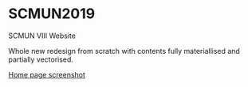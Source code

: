 # SCMUN2019
SCMUN VIII Website

Whole new redesign from scratch with contents fully materiallised and partially vectorised.

[Home page screenshot](assets/Homepagescreenshot.png)
